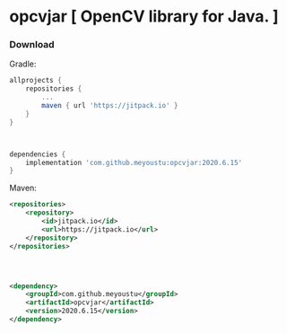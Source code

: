 # opcvjar [ OpenCV library for Java. ]
### Download

Gradle:
```gradle
allprojects {
    repositories {
        ...
        maven { url 'https://jitpack.io' }
    }
}



dependencies {
    implementation 'com.github.meyoustu:opcvjar:2020.6.15'
}
```

Maven:
```xml
<repositories>
    <repository>
        <id>jitpack.io</id>
        <url>https://jitpack.io</url>
    </repository>
</repositories>




<dependency>
    <groupId>com.github.meyoustu</groupId>
    <artifactId>opcvjar</artifactId>
    <version>2020.6.15</version>
</dependency>
```
